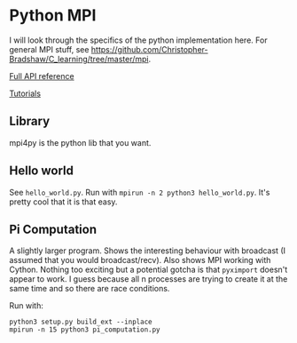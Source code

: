 # Python MPI

I will look through the specifics of the python implementation here. For general MPI stuff, see https://github.com/Christopher-Bradshaw/C_learning/tree/master/mpi.

[Full API reference](http://mpi4py.scipy.org/docs/apiref/index.html)

[Tutorials](http://mpi4py.readthedocs.io/en/stable/tutorial.html)


## Library

mpi4py is the python lib that you want.


## Hello world

See `hello_world.py`. Run with `mpirun -n 2 python3 hello_world.py`. It's pretty cool that it is that easy.


## Pi Computation

A slightly larger program. Shows the interesting behaviour with broadcast (I assumed that you would broadcast/recv). Also shows MPI working with Cython. Nothing too exciting but a potential gotcha is that `pyximport` doesn't appear to work. I guess because all n processes are trying to create it at the same time and so there are race conditions.

Run with:
```
python3 setup.py build_ext --inplace
mpirun -n 15 python3 pi_computation.py
```
